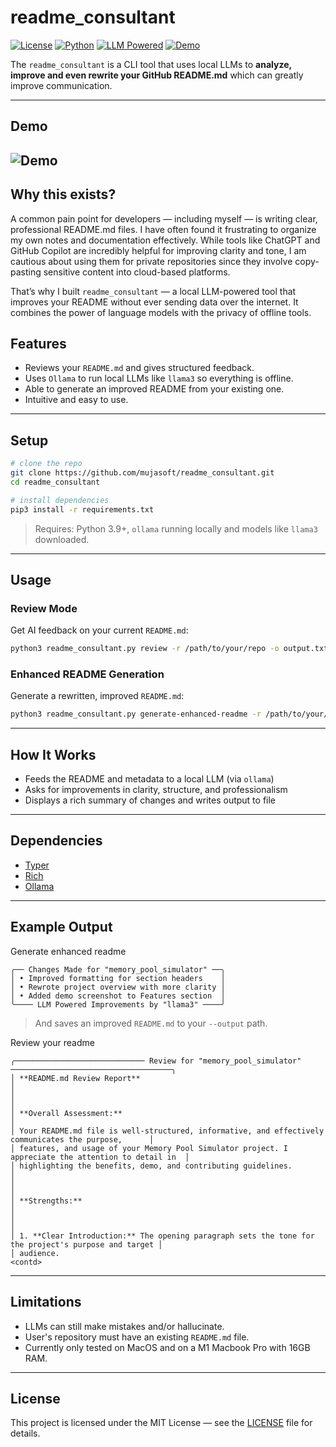 # readme_consultant

[![License](https://img.shields.io/badge/license-MIT-green.svg)](LICENSE)
[![Python](https://img.shields.io/badge/Python-3.9+-blue.svg)](https://www.python.org/)
[![LLM Powered](https://img.shields.io/badge/LLM-Ollama%20%2B%20Typer-informational)](https://ollama.ai)
[![Demo](https://img.shields.io/badge/demo-available-blueviolet)](./demo.gif)


The `readme_consultant` is a CLI tool that uses local LLMs to **analyze, improve and even rewrite your GitHub README.md** which can greatly improve communication.

---

## Demo

![Demo](demo.gif)
---

## Why this exists?
A common pain point for developers — including myself — is writing clear, professional README.md files. I have often found it frustrating to organize my own notes and documentation effectively. While tools like ChatGPT and GitHub Copilot are incredibly helpful for improving clarity and tone, I am cautious about using them for private repositories since they involve copy-pasting sensitive content into cloud-based platforms.

That’s why I built `readme_consultant` — a local LLM-powered tool that improves your README without ever sending data over the internet. It combines the power of language models with the privacy of offline tools.


## Features

- Reviews your `README.md` and gives structured feedback.
- Uses `Ollama` to run local LLMs like `llama3` so everything is offline.
- Able to generate an improved README from your existing one.
- Intuitive and easy to use.

---

## Setup

```bash
# clone the repo
git clone https://github.com/mujasoft/readme_consultant.git
cd readme_consultant

# install dependencies
pip3 install -r requirements.txt
```

> Requires: Python 3.9+, `ollama` running locally and models like `llama3` downloaded.

---

## Usage

### Review Mode

Get AI feedback on your current `README.md`:

```bash
python3 readme_consultant.py review -r /path/to/your/repo -o output.txt
```

### Enhanced README Generation

Generate a rewritten, improved `README.md`:

```bash
python3 readme_consultant.py generate-enhanced-readme -r /path/to/your/repo -o output_readme.md
```

---

## How It Works

- Feeds the README and metadata to a local LLM (via `ollama`)
- Asks for improvements in clarity, structure, and professionalism
- Displays a rich summary of changes and writes output to file

---

## Dependencies

- [Typer](https://typer.tiangolo.com/)
- [Rich](https://github.com/Textualize/rich)
- [Ollama](https://ollama.ai/)

---

## Example Output

Generate enhanced readme
```text
╭── Changes Made for "memory_pool_simulator" ──╮
│ • Improved formatting for section headers    │
│ • Rewrote project overview with more clarity │
│ • Added demo screenshot to Features section  │
╰──── LLM Powered Improvements by "llama3" ────╯

```

> And saves an improved `README.md` to your `--output` path.

Review your readme
```text
╭───────────────────────────── Review for "memory_pool_simulator" ────────────────────────────────────╮
│ **README.md Review Report**                                                                         │
│                                                                                                     │
│ **Overall Assessment:**                                                                             │
│ Your README.md file is well-structured, informative, and effectively communicates the purpose,      │
│ features, and usage of your Memory Pool Simulator project. I appreciate the attention to detail in  │
│ highlighting the benefits, demo, and contributing guidelines.                                       │
│                                                                                                     │
│ **Strengths:**                                                                                      │
│                                                                                                     │
│ 1. **Clear Introduction:** The opening paragraph sets the tone for the project's purpose and target │
│ audience.
<contd>
```
---
## Limitations
- LLMs can still make mistakes and/or hallucinate.
- User's repository must have an existing `README.md` file.
- Currently only tested on MacOS and on a M1 Macbook Pro with 16GB RAM.

---
## License

This project is licensed under the MIT License — see the [LICENSE](LICENSE) file for details.


